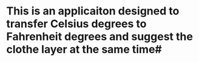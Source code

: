 # This is an applicaiton designed to transfer Celsius degrees to Fahrenheit degrees and suggest the clothe layer at the same time#